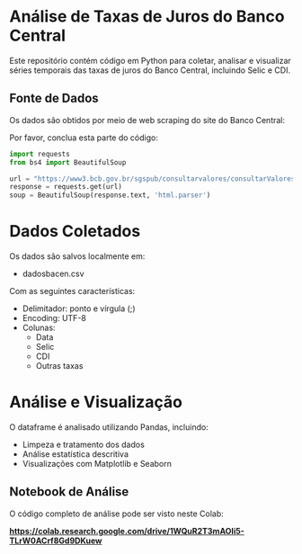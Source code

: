 # Análise de Taxas de Juros do Banco Central

Este repositório contém código em Python para coletar, analisar e visualizar séries temporais das taxas de juros do Banco Central, incluindo Selic e CDI.

## Fonte de Dados

Os dados são obtidos por meio de web scraping do site do Banco Central:

Por favor, conclua esta parte do código:

```python
import requests
from bs4 import BeautifulSoup

url = "https://www3.bcb.gov.br/sgspub/consultarvalores/consultarValoresSeries.do?method=getPagina"
response = requests.get(url)
soup = BeautifulSoup(response.text, 'html.parser')
```
# Dados Coletados

Os dados são salvos localmente em:

- dadosbacen.csv

Com as seguintes características:

- Delimitador: ponto e vírgula (;)
- Encoding: UTF-8
- Colunas:
  - Data
  - Selic
  - CDI
  - Outras taxas

# Análise e Visualização

O dataframe é analisado utilizando Pandas, incluindo:

- Limpeza e tratamento dos dados
- Análise estatística descritiva
- Visualizações com Matplotlib e Seaborn

## Notebook de Análise

O código completo de análise pode ser visto neste Colab:

**https://colab.research.google.com/drive/1WQuR2T3mAOIi5-TLrW0ACrf8Gd9DKuew**


